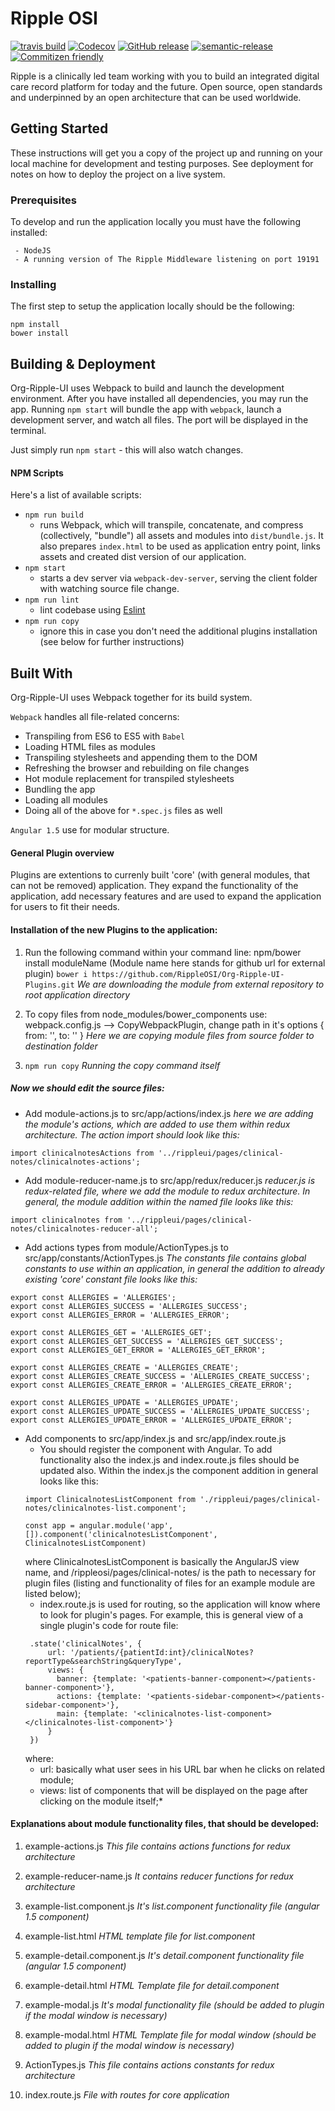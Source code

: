 # Ripple OSI

[![travis build](https://img.shields.io/travis/RippleOSI/PulseTile.svg)](https://travis-ci.org/RippleOSI/PulseTile)
[![Codecov](https://img.shields.io/codecov/c/github/RippleOSI/PulseTile/develop.svg?style=flat-square)](https://codecov.io/gh/RippleOSI/PulseTile)
[![GitHub release](https://img.shields.io/github/tags/RippleOSI/PulseTile.svg)](https://github.com/RippleOSI/PulseTile/tags)
[![semantic-release](https://img.shields.io/badge/%20%20%F0%9F%93%A6%F0%9F%9A%80-semantic--release-e10079.svg?style=flat-square)](https://github.com/semantic-release/semantic-release)
[![Commitizen friendly](https://img.shields.io/badge/commitizen-friendly-brightgreen.svg)](http://commitizen.github.io/cz-cli/)

Ripple is a clinically led team working with you to build an integrated digital care record platform for today and the future. Open source, open standards and underpinned by an open architecture that can be used worldwide.

## Getting Started
These instructions will get you a copy of the project up and running on your local machine for development and testing purposes. See deployment for notes on how to deploy the project on a live system.

### Prerequisites

To develop and run the application locally you must have the following installed:

```
 - NodeJS
 - A running version of The Ripple Middleware listening on port 19191
```
### Installing

The first step to setup the application locally should be the following: 
```
npm install
bower install
```


## Building & Deployment

Org-Ripple-UI uses Webpack to build and launch the development environment. After you have installed all dependencies, you may run the app. Running `npm start` will bundle the app with `webpack`, launch a development server, and watch all files. The port will be displayed in the terminal.

Just simply run `npm start` - this will also watch changes.

#### NPM Scripts
Here's a list of available scripts:
* `npm run build`
  * runs Webpack, which will transpile, concatenate, and compress (collectively, "bundle") all assets and modules into `dist/bundle.js`. It also prepares `index.html` to be used as application entry point, links assets and created dist version of our application.
* `npm start`
  * starts a dev server via `webpack-dev-server`, serving the client folder with watching source file change.
* `npm run lint`
  * lint codebase using [Eslint](http://eslint.org/)
* `npm run copy`
  * ignore this in case you don't need the additional plugins installation (see below for further instructions) 

## Built With

Org-Ripple-UI uses Webpack together for its build system.

`Webpack` handles all file-related concerns:
* Transpiling from ES6 to ES5 with `Babel`
* Loading HTML files as modules
* Transpiling stylesheets and appending them to the DOM
* Refreshing the browser and rebuilding on file changes
* Hot module replacement for transpiled stylesheets
* Bundling the app
* Loading all modules
* Doing all of the above for `*.spec.js` files as well

`Angular 1.5` use for modular structure.
#### General Plugin overview
Plugins are extentions to currenly built 'core' (with general modules, that can not be removed) application. They expand the functionality of the application, add necessary features and are used to expand the application for users to fit their needs.   


#### Installation of the new Plugins to the application:  
1. Run the following command within your command line: npm/bower install moduleName (Module name here stands for github url for external plugin)
`bower i https://github.com/RippleOSI/Org-Ripple-UI-Plugins.git`
*We are downloading the module from external repository to root application directory*

2. To copy files from node_modules/bower_components use: webpack.config.js --> CopyWebpackPlugin, change path in it's options { from: '', to: '' }
*Here we are copying module files from source folder to destination folder*

3. `npm run copy`
*Running the copy command itself*

##### Now we should edit the source files:
* Add module-actions.js to src/app/actions/index.js
*here we are adding the module's actions, which are added to use them within redux architecture. The action import should look like this:*
```
import clinicalnotesActions from '../rippleui/pages/clinical-notes/clinicalnotes-actions';
```

* Add module-reducer-name.js to src/app/redux/reducer.js
*reducer.js is redux-related file, where we add the module to redux architecture. In general, the module addition within the named file looks like this:*
```
import clinicalnotes from '../rippleui/pages/clinical-notes/clinicalnotes-reducer-all';
```

* Add actions types from module/ActionTypes.js to src/app/constants/ActionTypes.js
*The constants file contains global constants to use within an application, in general the addition to already existing 'core' constant file looks like this:*
```
export const ALLERGIES = 'ALLERGIES';
export const ALLERGIES_SUCCESS = 'ALLERGIES_SUCCESS';
export const ALLERGIES_ERROR = 'ALLERGIES_ERROR';

export const ALLERGIES_GET = 'ALLERGIES_GET';
export const ALLERGIES_GET_SUCCESS = 'ALLERGIES_GET_SUCCESS';
export const ALLERGIES_GET_ERROR = 'ALLERGIES_GET_ERROR';

export const ALLERGIES_CREATE = 'ALLERGIES_CREATE';
export const ALLERGIES_CREATE_SUCCESS = 'ALLERGIES_CREATE_SUCCESS';
export const ALLERGIES_CREATE_ERROR = 'ALLERGIES_CREATE_ERROR';

export const ALLERGIES_UPDATE = 'ALLERGIES_UPDATE';
export const ALLERGIES_UPDATE_SUCCESS = 'ALLERGIES_UPDATE_SUCCESS';
export const ALLERGIES_UPDATE_ERROR = 'ALLERGIES_UPDATE_ERROR';
```

* Add components to src/app/index.js and src/app/index.route.js
   * You should register the component with Angular. To add functionality also the index.js and index.route.js files should be updated also. Within the index.js the component addition in general looks like this:
   ```
  import ClinicalnotesListComponent from './rippleui/pages/clinical-notes/clinicalnotes-list.component';

  const app = angular.module('app', []).component('clinicalnotesListComponent', ClinicalnotesListComponent)
   ```
     where ClinicalnotesListComponent is basically the AngularJS view name, and /rippleosi/pages/clinical-notes/ is the path to necessary for plugin files (listing and functionality of files for an example module are listed below);
   * index.route.js is used for routing, so the application will know where to look for plugin's pages. For example, this is general view of a single plugin's code for route file:
   ```
    .state('clinicalNotes', {
        url: '/patients/{patientId:int}/clinicalNotes?reportType&searchString&queryType',
        views: {
          banner: {template: '<patients-banner-component></patients-banner-component>'},
          actions: {template: '<patients-sidebar-component></patients-sidebar-component>'},
          main: {template: '<clinicalnotes-list-component></clinicalnotes-list-component>'}
        }
    })
   ```
   where:
     * url: basically what user sees in his URL bar when he clicks on related module;
     * views: list of components that will be displayed on the page after clicking on the module itself;*

#### Explanations about module functionality files, that should be developed:
1. example-actions.js
*This file contains actions functions for redux architecture*

2. example-reducer-name.js
*It contains reducer functions for redux architecture*

3. example-list.component.js
*It's list.component functionality file (angular 1.5 component)*

4. example-list.html
*HTML template file for list.component*

5. example-detail.component.js
*It's detail.component functionality file (angular 1.5 component)*

6. example-detail.html
*HTML Template file for detail.component*

7. example-modal.js
*It's modal functionality file (should be added to plugin if the modal window is necessary)*

8. example-modal.html
*HTML Template file for modal window (should be added to plugin if the modal window is necessary)*

9. ActionTypes.js
*This file contains actions constants for redux architecture*

10. index.route.js
*File with routes for core application*
